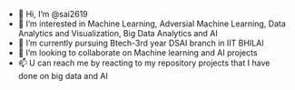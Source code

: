 - 👋 Hi, I’m @sai2619
- 👀 I’m interested in Machine Learning, Adversial Machine Learning, Data Analytics and Visualization, Big Data Analytics and AI
- 🌱 I’m currently pursuing Btech-3rd year DSAI branch in IIT BHILAI
- 💞️ I’m looking to collaborate on Machine learning and AI projects 
- 📫 U can reach me by reacting to my repository projects that I have done on big data and AI

<!---
sai2619/sai2619 is a ✨ special ✨ repository because its `README.md` (this file) appears on your GitHub profile.
You can click the Preview link to take a look at your changes.
--->
